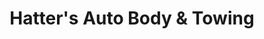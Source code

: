 ---
title: "Hatter's Auto Body & Towing"
url: /pine-grove/hatters-auto-body-und-towing/
shop: Autowerkstatt
---